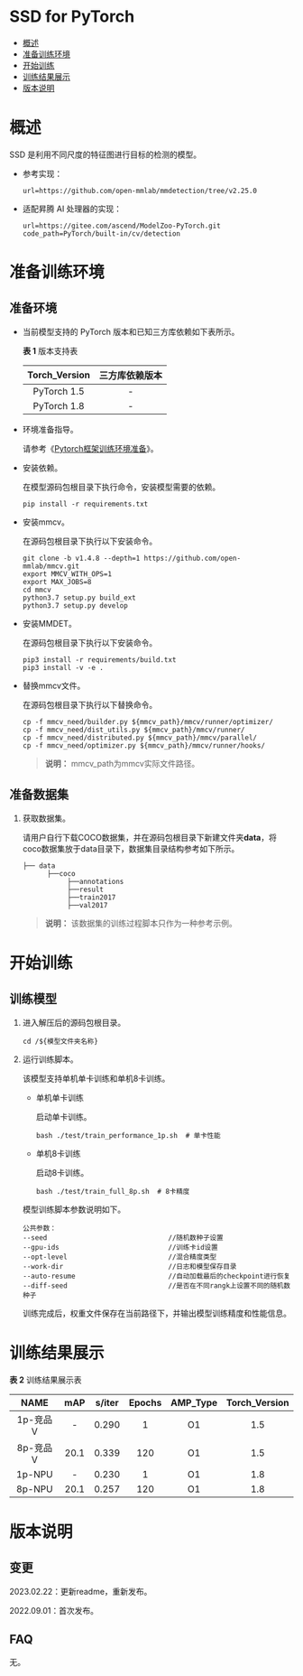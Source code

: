 # SSD for PyTorch

-   [概述](概述.md)
-   [准备训练环境](准备训练环境.md)
-   [开始训练](开始训练.md)
-   [训练结果展示](训练结果展示.md)
-   [版本说明](版本说明.md)


# 概述
SSD 是利用不同尺度的特征图进行目标的检测的模型。

- 参考实现：

  ```
  url=https://github.com/open-mmlab/mmdetection/tree/v2.25.0
  ```

- 适配昇腾 AI 处理器的实现：

  ```
  url=https://gitee.com/ascend/ModelZoo-PyTorch.git
  code_path=PyTorch/built-in/cv/detection
  ```


# 准备训练环境

## 准备环境

- 当前模型支持的 PyTorch 版本和已知三方库依赖如下表所示。

  **表 1**  版本支持表

  | Torch_Version      | 三方库依赖版本                                 |
  | :--------: | :----------------------------------------------------------: |
  | PyTorch 1.5 | - |
  | PyTorch 1.8 | - |
  
- 环境准备指导。

  请参考《[Pytorch框架训练环境准备](https://www.hiascend.com/document/detail/zh/ModelZoo/pytorchframework/ptes)》。
  
- 安装依赖。

  在模型源码包根目录下执行命令，安装模型需要的依赖。
  ```shell
  pip install -r requirements.txt
  ```

- 安装mmcv。

  在源码包根目录下执行以下安装命令。
  
  ```shell
  git clone -b v1.4.8 --depth=1 https://github.com/open-mmlab/mmcv.git
  export MMCV_WITH_OPS=1
  export MAX_JOBS=8
  cd mmcv
  python3.7 setup.py build_ext
  python3.7 setup.py develop
  ```
- 安装MMDET。

  在源码包根目录下执行以下安装命令。

  ```shell
  pip3 install -r requirements/build.txt
  pip3 install -v -e .
  ```
- 替换mmcv文件。

  在源码包根目录下执行以下替换命令。

  ```shell
  cp -f mmcv_need/builder.py ${mmcv_path}/mmcv/runner/optimizer/
  cp -f mmcv_need/dist_utils.py ${mmcv_path}/mmcv/runner/
  cp -f mmcv_need/distributed.py ${mmcv_path}/mmcv/parallel/
  cp -f mmcv_need/optimizer.py ${mmcv_path}/mmcv/runner/hooks/
  ```
  > **说明：** 
  >mmcv_path为mmcv实际文件路径。


## 准备数据集

1. 获取数据集。

   请用户自行下载COCO数据集，并在源码包根目录下新建文件夹**data**，将coco数据集放于data目录下，数据集目录结构参考如下所示。

   ```
   ├── data
         ├──coco
              ├──annotations     
              ├──result
              ├──train2017
              ├──val2017                            
   ```

   > **说明：** 
   >该数据集的训练过程脚本只作为一种参考示例。


# 开始训练

## 训练模型

1. 进入解压后的源码包根目录。

   ```
   cd /${模型文件夹名称} 
   ```

2. 运行训练脚本。

   该模型支持单机单卡训练和单机8卡训练。

   - 单机单卡训练

     启动单卡训练。

     ```shell
     bash ./test/train_performance_1p.sh  # 单卡性能
     ```

   - 单机8卡训练

     启动8卡训练。

     ```shell
     bash ./test/train_full_8p.sh  # 8卡精度
     ```

   模型训练脚本参数说明如下。
   
   ```
   公共参数：
   --seed                              //随机数种子设置
   --gpu-ids                           //训练卡id设置
   --opt-level                         //混合精度类型
   --work-dir                          //日志和模型保存目录     
   --auto-resume                       //自动加载最后的checkpoint进行恢复
   --diff-seed                         //是否在不同rangk上设置不同的随机数种子
   ```
   
   训练完成后，权重文件保存在当前路径下，并输出模型训练精度和性能信息。


# 训练结果展示

**表 2**  训练结果展示表

| NAME    | mAP |  s/iter | Epochs | AMP_Type | Torch_Version |
| :-----: | :---: | :--: | :----: | :------: | :------: |
| 1p-竞品V | -     |  0.290 | 1   |       O1 | 1.5 |
| 8p-竞品V | 20.1 | 0.339 | 120    |       O1 | 1.5 |
| 1p-NPU  | -     |  0.230 | 1   |       O1 | 1.8 |
| 8p-NPU  | 20.1 | 0.257 | 120    |       O1 | 1.8 |

# 版本说明

## 变更

2023.02.22：更新readme，重新发布。

2022.09.01：首次发布。

## FAQ

无。